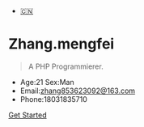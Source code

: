 * [:cn:](/)
# Zhang.mengfei <small></small>
> A PHP Programmierer.

- Age:21  Sex:Man 
- Email:zhang853623092@163.com
- Phone:18031835710

[Get Started](README.md)


